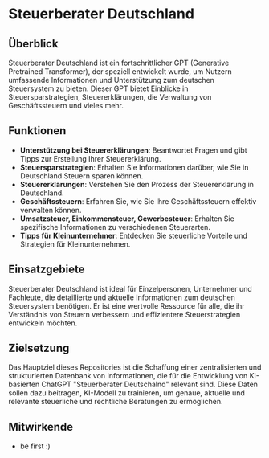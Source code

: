 # Steuerberater Deutschland

## Überblick
Steuerberater Deutschland ist ein fortschrittlicher GPT (Generative Pretrained Transformer), der speziell entwickelt wurde, um Nutzern umfassende Informationen und Unterstützung zum deutschen Steuersystem zu bieten. Dieser GPT bietet Einblicke in Steuersparstrategien, Steuererklärungen, die Verwaltung von Geschäftssteuern und vieles mehr.

## Funktionen
- **Unterstützung bei Steuererklärungen**: Beantwortet Fragen und gibt Tipps zur Erstellung Ihrer Steuererklärung.
- **Steuersparstrategien**: Erhalten Sie Informationen darüber, wie Sie in Deutschland Steuern sparen können.
- **Steuererklärungen**: Verstehen Sie den Prozess der Steuererklärung in Deutschland.
- **Geschäftssteuern**: Erfahren Sie, wie Sie Ihre Geschäftssteuern effektiv verwalten können.
- **Umsatzsteuer, Einkommensteuer, Gewerbesteuer**: Erhalten Sie spezifische Informationen zu verschiedenen Steuerarten.
- **Tipps für Kleinunternehmer**: Entdecken Sie steuerliche Vorteile und Strategien für Kleinunternehmen.

## Einsatzgebiete 
Steuerberater Deutschland ist ideal für Einzelpersonen, Unternehmer und Fachleute, die detaillierte und aktuelle Informationen zum deutschen Steuersystem benötigen. 
Er ist eine wertvolle Ressource für alle, die ihr Verständnis von Steuern verbessern und effizientere Steuerstrategien entwickeln möchten.

## Zielsetzung
Das Hauptziel dieses Repositories ist die Schaffung einer zentralisierten und strukturierten Datenbank von Informationen, die für die Entwicklung von KI-basierten ChatGPT "Steuerberater Deutschalnd" relevant sind. Diese Daten sollen dazu beitragen, KI-Modell zu trainieren, um genaue, aktuelle und relevante steuerliche und rechtliche Beratungen zu ermöglichen.

## Mitwirkende
- be first :)
